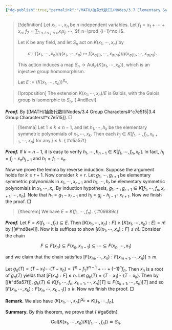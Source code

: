 ```yaml
---
{"dg-publish":true,"permalink":"/MATH/抽象代数II/Nodes/3.7 Elementary Symmetric Polynomial/","dgPassFrontmatter":true}
---
```



> [!definition]
> Let $x_1,\cdots,x_n$ be $n$ independent variables. Let $f_1=x_1+\cdots+x_n$, $f_2=\sum_{1\leqslant i<j\leqslant n}x_ix_j$, $\cdots$, $f_n=\prod_{i=1}^nx_i$. 
> 
> Let $K$ be any field, and let $S_n$ act on $K(x_1,\cdots,x_n)$ by
>  
>  $$\sigma:f(x_1,\cdots,x_n)/g(x_1,\cdots,x_n)\mapsto f(x_{\sigma(1)},\cdots,x_{\sigma(n)})/g(x_{\sigma(1)},\cdots,x_{\sigma(n)}).$$
> 
> This action induces a map $S_n\to\mathrm{Aut}_K(K(x_1,\cdots,x_n))$, which is an injective group homomorphism. 
> 
> Let $E:=(K(x_1,\cdots,x_n))^{S_n}$. 


> [!proposition]
> The extension $K(x_1,\cdots,x_n)/E$ is Galois, with the Galois group is isomorphic to $S_n$. 
{ #nd8evl}


**_Proof._**
By [[MATH/抽象代数II/Nodes/3.4 Group Characters#^c7e515\|3.4 Group Characters#^c7e515]].
□


> [!lemma]
> Let $1\leqslant k\leqslant n-1$, and let $h_1,\cdots,h_k$ be the elementary symmetric polynomials of $x_1,\cdots,x_k$. Then each $h_j\in K[f_1,\cdots,f_n,x_{k+1},\cdots,x_{n}]$ for any $j\leqslant k$.
{ #d5a57f}


**_Proof._**
If $k=n-1$, it is easy to verify $h_1,\cdots,h_{n-1}\in K[f_1,\cdots,f_n,x_{n}]$. In fact, $h_j=f_j-x_nh_{j-1}$ and $h_1=f_1-x_n$. 

Now we prove the lemma by reverse induction. Suppose the argument holds for $k\geqslant r+1$. Now consider $k=r$. Let $g_1,\cdots,g_{r+1}$ be elementary symmetric polynomials in $x_1,\cdots,x_{r+1}$ and $h_1,\cdots,h_r$ be elementary symmetric polynomials in $x_1,\cdots,x_{r}$. By induction hypothesis, $g_1,\cdots,g_{r+1}\in K[f_1,\cdots,f_n,x_{r+1},\cdots,x_{n}]$. Note that $h_1=g_1-x_{r+1}$ and $h_j=g_j-h_{j-1}\cdot x_{r+1}$. Now we finish the proof.
□


> [!theorem]
> We have $E=K(f_1,\cdots,f_n)$.
{ #09889c}


**_Proof._**
Let $F=K(f_1,\cdots,f_n)\subseteq E$. Then $[K(x_1,\cdots,x_n):F]\geqslant[K(x_1,\cdots,x_n):E]=n!$ by [[#^nd8evl]]. Now it is suffices to show $[K(x_1,\cdots,x_n):F]\leqslant n!$. Consider the chain

$$F\subseteq F(x_n)\subseteq F(x_n,x_{n-1})\subseteq \cdots \subseteq F(x_n,\cdots,x_1)$$

and we claim that the chain satisfies $[F(x_m,\cdots,x_n):F(x_{m+1},\cdots,x_n)]\leqslant m$. 

Let $g_n(T)=(T-x_1)\cdots(T-x_n)=T^n-f_1T^{n-1}+\cdots+(-1)^n f_n$. Then $x_n$ is a root of $g_n(T)$ yields that $[F(x_n):F]\leqslant n$. Let $g_k(T)=(T-x_1)\cdots(T-x_k)$. Then by [[#^d5a57f]], $g_k(T)\in K[f_1,\cdots,f_n,x_{k+1},\cdots,x_n][T]\subseteq F(x_{k+1},\cdots,x_n)[T]$ and so $[F(x_n,\cdots,x_k):F(x_n,\cdots,x_{k+1})]\leqslant k$. Now we finish the proof.
□


**Remark.** We also have $(K[x_1,\cdots,x_n])^{S_n}=K[f_1,\cdots,f_n]$. 


**Summary.** By this theorem, we prove that 
{ #ga6dtn}


$$\mathrm{Gal} (K(x_1,\cdots,x_n)/K(f_1,\cdots,f_n))\simeq S_n.$$

